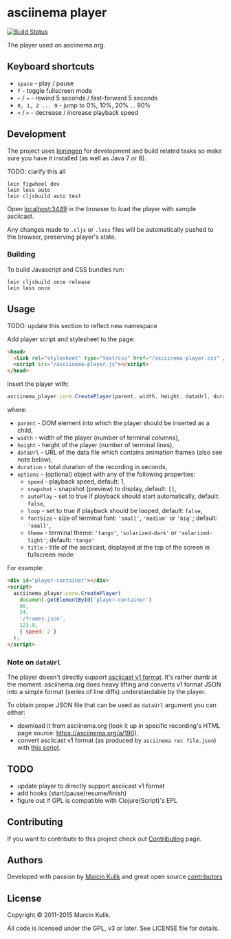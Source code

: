 # asciinema player

[![Build Status](https://travis-ci.org/asciinema/asciinema-player.svg?branch=master)](https://travis-ci.org/asciinema/asciinema-player)

The player used on asciinema.org.

## Keyboard shortcuts

* `space` - play / pause
* `f` - toggle fullscreen mode
* `←` / `→` - rewind 5 seconds / fast-forward 5 seconds
* `0, 1, 2 ... 9` - jump to 0%, 10%, 20% ... 90%
* `<` / `>` - decrease / increase playback speed

## Development

The project uses [leiningen](http://leiningen.org/) for development and build
related tasks so make sure you have it installed (as well as Java 7 or 8).

TODO: clarify this all

    lein figwheel dev
    lein less auto
    lein cljsbuild auto test

Open [localhost:3449](http://localhost:3449/) in the browser to load the player
with sample asciicast.

Any changes made to `.cljs` or `.less` files will be automatically pushed to the
browser, preserving player's state.

### Building

To build Javascript and CSS bundles run:

    lein cljsbuild once release
    lein less once

## Usage

TODO: update this section to reflect new namespace

Add player script and stylesheet to the page:

```html
<head>
  <link rel="stylesheet" type="text/css" href="/asciinema-player.css" />
  <script src="/asciinema-player.js"></script>
</head>
```

Insert the player with:

```javascript
asciinema_player.core.CreatePlayer(parent, width, height, dataUrl, duration, options)
```

where:

* `parent` - DOM element into which the player should be inserted as a child,
* `width` - width of the player (number of terminal columns),
* `height` - height of the player (number of terminal lines),
* `dataUrl` - URL of the data file which contains animation frames (also see note below),
* `duration` - total duration of the recording in seconds,
* `options` - (optional) object with any of the following properties:
  * `speed` - playback speed, default: 1,
  * `snapshot` - snapshot (preview) to display, default: `[]`,
  * `autoPlay` - set to true if playback should start automatically, default: `false`,
  * `loop` - set to true if playback should be looped, default: `false`,
  * `fontSize` - size of terminal font: `'small'`, `'medium'` or `'big'`; default: `'small'`,
  * `theme` - terminal theme: `'tango'`, `'solarized-dark'` or `'solarized-light'`; default: `'tango'`
  * `title` - title of the asciicast, displayed at the top of the screen in
    fullscreen mode

For example:

```html
<div id="player-container"></div>
<script>
  asciinema_player.core.CreatePlayer(
    document.getElementById('player-container')
    80,
    24,
    '/frames.json',
    123.0,
    { speed: 2 }
  );
</script>
```

### Note on `dataUrl`

The player doesn't directly support [asciicast v1
format](https://github.com/asciinema/asciinema/blob/master/doc/asciicast-v1.md).
It's rather dumb at the moment. asciinema.org does heavy lifting and converts
v1 format JSON into a simple format (series of line diffs) understandable by
the player.

To obtain proper JSON file that can be used as `dataUrl` argument you can either:

* download it from asciinema.org (look it up in specific recording's HTML page
  source: https://asciinema.org/a/190),
* convert asciicast v1 format (as produced by `asciinema rec file.json`) with
  [this script](https://gist.github.com/sickill/504474702dd18c7dc0ec).

## TODO

* update player to directly support asciicast v1 format
* add hooks (start/pause/resume/finish)
* figure out if GPL is compatible with Clojure(Script)'s EPL

## Contributing

If you want to contribute to this project check out
[Contributing](https://asciinema.org/contributing) page.

## Authors

Developed with passion by [Marcin Kulik](http://ku1ik.com) and great open
source [contributors](https://github.com/asciinema/asciinema-player/contributors)

## License

Copyright &copy; 2011-2015 Marcin Kulik.

All code is licensed under the GPL, v3 or later. See LICENSE file for details.

